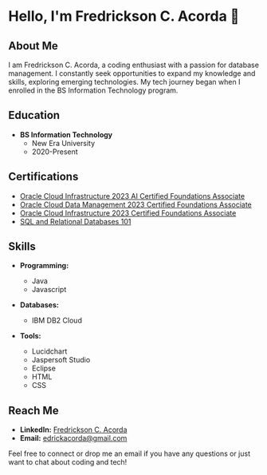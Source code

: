 # Hello, I'm Fredrickson C. Acorda 👋

## About Me

I am Fredrickson C. Acorda, a coding enthusiast with a passion for database management. I constantly seek opportunities to expand my knowledge and skills, exploring emerging technologies. My tech journey began when I enrolled in the BS Information Technology program.

## Education

- **BS Information Technology**
  - New Era University
  - 2020-Present

## Certifications

- [Oracle Cloud Infrastructure 2023 AI Certified Foundations Associate](https://catalog-education.oracle.com/pls/certview/sharebadge?id=AD1808E9B3CEA94252F8121A71E0869C81B0F9F17351AB059A3698ECB4BDC7CA&fbclid=IwAR0qYiiWBYfWsEy49BOlvODfmyJEE9i-g7OzrHldehaB1oAQGjAo3kMwJak)
- [Oracle Cloud Data Management 2023 Certified Foundations Associate](https://catalog-education.oracle.com/pls/certview/sharebadge?id=870CC29FC0E259D86465FEE46D7B600FC33372A19EB1D3503DEC507D4E047812&fbclid=IwAR1Tn_n_iu3HRTRHsy8_Xw2SiNjy3blIEHWgeQs21mDnJPwP2QCe34cbxqY)
- [Oracle Cloud Infrastructure 2023 Certified Foundations Associate](https://catalog-education.oracle.com/pls/certview/sharebadge?id=FAB8390B9DDCBD15688E45B2CE59B78519C22456470C26EF84E3A5D5ADC3EA64&fbclid=IwAR1Uxy8CzrYNt7KEhCE-Vvd6BjqSJhzejuYvalBzQRRiraGZa3-ExkOICyA)
- [SQL and Relational Databases 101](https://courses.cognitiveclass.ai/certificates/0407dd444e9a4ad8b5cb8d080f29c020?fbclid=IwAR08_E5jTQw9JgLBeOCDBjJtd7o3Mu)

## Skills

- **Programming:**
  - Java
  - Javascript

- **Databases:**
  - IBM DB2 Cloud

- **Tools:**
  - Lucidchart
  - Jaspersoft Studio
  - Eclipse
  - HTML
  - CSS

## Reach Me

- **LinkedIn:** [Fredrickson C. Acorda](https://www.linkedin.com/in/fredrickson-acorda/)
- **Email:** edrickacorda@gmail.com

Feel free to connect or drop me an email if you have any questions or just want to chat about coding and tech!
